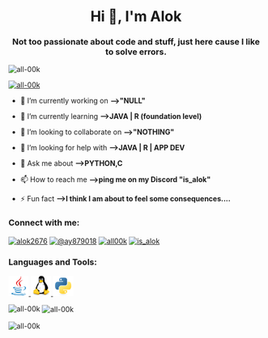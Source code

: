 <h1 align="center">Hi 👋, I'm Alok</h1>
<h3 align="center">Not too passionate about code and stuff, just here cause I like to solve errors.</h3>

<p align="left"> <img src="https://komarev.com/ghpvc/?username=all-00k&label=Profile%20views&color=0e75b6&style=flat" alt="all-00k" /> </p>

<p align="left"> <a href="https://github.com/ryo-ma/github-profile-trophy"><img src="https://github-profile-trophy.vercel.app/?username=all-00k" alt="all-00k" /></a> </p>

- 🔭 I’m currently working on **-->"NULL"**

- 🌱 I’m currently learning **-->JAVA | R (foundation level)**

- 👯 I’m looking to collaborate on **-->"NOTHING"**

- 🤝 I’m looking for help with **-->JAVA | R | APP DEV**

- 💬 Ask me about **-->PYTHON,C**

- 📫 How to reach me **-->ping me on my Discord "is_alok"**

- ⚡ Fun fact **-->I think I am about to feel some consequences....**

<h3 align="left">Connect with me:</h3>
<p align="left">
<a href="https://www.leetcode.com/alok2676" target="blank"><img align="center" src="https://raw.githubusercontent.com/rahuldkjain/github-profile-readme-generator/master/src/images/icons/Social/leet-code.svg" alt="alok2676" height="30" width="40" /></a>
<a href="https://www.hackerearth.com/@ay879018" target="blank"><img align="center" src="https://raw.githubusercontent.com/rahuldkjain/github-profile-readme-generator/master/src/images/icons/Social/hackerearth.svg" alt="@ay879018" height="30" width="40" /></a>
<a href="https://auth.geeksforgeeks.org/user/all00k" target="blank"><img align="center" src="https://raw.githubusercontent.com/rahuldkjain/github-profile-readme-generator/master/src/images/icons/Social/geeks-for-geeks.svg" alt="all00k" height="30" width="40" /></a>
<a href="https://discord.gg/is_alok" target="blank"><img align="center" src="https://raw.githubusercontent.com/rahuldkjain/github-profile-readme-generator/master/src/images/icons/Social/discord.svg" alt="is_alok" height="30" width="40" /></a>
</p>

<h3 align="left">Languages and Tools:</h3>
<p align="left"> <a href="https://www.java.com" target="_blank" rel="noreferrer"> <img src="https://raw.githubusercontent.com/devicons/devicon/master/icons/java/java-original.svg" alt="java" width="40" height="40"/> </a> <a href="https://www.linux.org/" target="_blank" rel="noreferrer"> <img src="https://raw.githubusercontent.com/devicons/devicon/master/icons/linux/linux-original.svg" alt="linux" width="40" height="40"/> </a> <a href="https://www.python.org" target="_blank" rel="noreferrer"> <img src="https://raw.githubusercontent.com/devicons/devicon/master/icons/python/python-original.svg" alt="python" width="40" height="40"/> </a> </p>

<p><img align="left" src="https://github-readme-stats.vercel.app/api/top-langs?username=all-00k&show_icons=true&locale=en&layout=compact" alt="all-00k" /></p>

<p>&nbsp;<img align="center" src="https://github-readme-stats.vercel.app/api?username=all-00k&show_icons=true&locale=en" alt="all-00k" /></p>

<p><img align="center" src="https://github-readme-streak-stats.herokuapp.com/?user=all-00k&" alt="all-00k" /></p>

